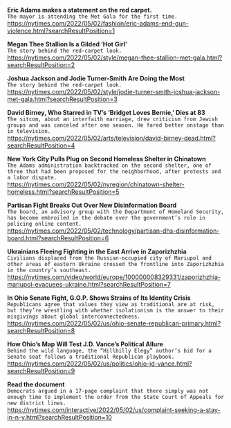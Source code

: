 **Eric Adams makes a statement on the red carpet.**\
`The mayor is attending the Met Gala for the first time.`\
https://nytimes.com/2022/05/02/fashion/eric-adams-end-gun-violence.html?searchResultPosition=1

**Megan Thee Stallion Is a Gilded ‘Hot Girl’**\
`The story behind the red-carpet look.`\
https://nytimes.com/2022/05/02/style/megan-thee-stallion-met-gala.html?searchResultPosition=2

**Joshua Jackson and Jodie Turner-Smith Are Doing the Most**\
`The story behind the red-carpet look.`\
https://nytimes.com/2022/05/02/style/jodie-turner-smith-joshua-jackson-met-gala.html?searchResultPosition=3

**David Birney, Who Starred in TV’s ‘Bridget Loves Bernie,’ Dies at 83**\
`The sitcom, about an interfaith marriage, drew criticism from Jewish groups and was canceled after one season. He fared better onstage than in television.`\
https://nytimes.com/2022/05/02/arts/television/david-birney-dead.html?searchResultPosition=4

**New York City Pulls Plug on Second Homeless Shelter in Chinatown**\
`The Adams administration backtracked on the second shelter, one of three that had been proposed for the neighborhood, after protests and a labor dispute.`\
https://nytimes.com/2022/05/02/nyregion/chinatown-shelter-homeless.html?searchResultPosition=5

**Partisan Fight Breaks Out Over New Disinformation Board**\
`The board, an advisory group with the Department of Homeland Security, has become embroiled in the debate over the government’s role in policing online content.`\
https://nytimes.com/2022/05/02/technology/partisan-dhs-disinformation-board.html?searchResultPosition=6

**Ukrainians Fleeing Fighting in the East Arrive in Zaporizhzhia**\
`Civilians displaced from the Russian-occupied city of Mariupol and other areas of eastern Ukraine crossed the frontline into Zaporizhzhia in the country’s southeast.`\
https://nytimes.com/video/world/europe/100000008329331/zaporizhzhia-mariupol-evacuees-ukraine.html?searchResultPosition=7

**In Ohio Senate Fight, G.O.P. Shows Strains of Its Identity Crisis**\
`Republicans agree that values they view as traditional are at risk, but they’re wrestling with whether isolationism is the answer to their misgivings about global interconnectedness.`\
https://nytimes.com/2022/05/02/us/ohio-senate-republican-primary.html?searchResultPosition=8

**How Ohio’s Map Will Test J.D. Vance’s Political Allure**\
`Behind the wild language, the “Hillbilly Elegy” author’s bid for a Senate seat follows a traditional Republican playbook.`\
https://nytimes.com/2022/05/02/us/politics/ohio-jd-vance.html?searchResultPosition=9

**Read the document**\
`Democrats argued in a 17-page complaint that there simply was not enough time to implement the order from the State Court of Appeals for new district lines.`\
https://nytimes.com/interactive/2022/05/02/us/complaint-seeking-a-stay-in-n-y.html?searchResultPosition=10

